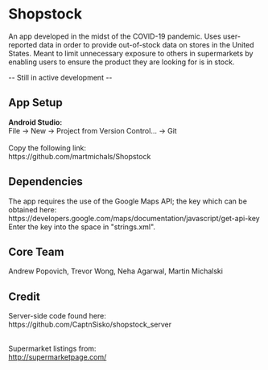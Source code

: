 # Shopstock

An app developed in the midst of the COVID-19 pandemic. Uses user-reported data in order to provide out-of-stock data on stores in the
United States. Meant to limit unnecessary exposure to others in supermarkets by enabling users to ensure the product they are looking for is in stock.<br>

-- Still in active development --<br>


<h2>App Setup</h2>
<b>Android Studio:</b><br>
File -> New -> Project from Version Control... -> Git <br><br>
Copy the following link:<br>
https://github.com/martmichals/Shopstock

<h2>Dependencies</h2>
The app requires the use of the Google Maps API; the key which can be obtained here:<br>
https://developers.google.com/maps/documentation/javascript/get-api-key
Enter the key into the space in "strings.xml".

<h2>Core Team</h2>
Andrew Popovich, Trevor Wong, Neha Agarwal, Martin Michalski

<h2>Credit</h2>
Server-side code found here:<br>
https://github.com/CaptnSisko/shopstock_server<br><br>
  
Supermarket listings from:<br>
http://supermarketpage.com/<br>
